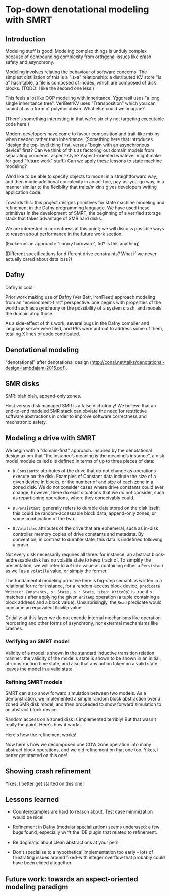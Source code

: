 # Top-down denotational modeling with SMRT

## Introduction

Modeling stuff is good!  Modeling complex things is unduly complex because of
compounding complexity from orthgonal issues like crash safety and asynchrony.

Modeling involves relating the behaviour of software concerns.  The simplest
distillation of this is a "is-a" relationship: a distributed KV store "is a"
hash table, a file is composed of inodes, which are composed of disk blocks.
(TODO: I like the second one less.)

This feels a lot like OOP modeling with inheritance.  Yggdrasil uses "a long
single inheritance tree".  VeriBetrKV uses "Transposition" which you can squint
at as a form of polymorphism.  What else could we imagine?

(There's something interesting in that we're strictly not targeting executable
code here.)

Modern developers have come to favour composition and trait-like mixins when
needed rather than inheritance.  (Something here that introduces "design the
top-level thing first, versus "begin with an asynchronous device" first?  Can
we think of this as factoring out domain models from separating concerns,
aspect-style?  Aspect-oriented whatever might make for good "future work"
stuff.) Can we apply these lessons to state machine modeling?

We'd like to be able to specify objects to model in a straightforward way, and
then mix in additional complexity in an ad-hoc, pay-as-you-go way, in a manner
similar to the flexibilty that traits/mixins gives developers writing
application code.

Towards this: this project designs primitives for state machine modeling and
refinement in the Dafny programming language.  We have used these primitives in
the development of SMRT, the beginning of a verified storage stack that takes
advantage of SMR hard disks.

We are interested in correctness at this point; we will discuss possible ways
to reason about performance in the future work section.

(Exokernelian approach: "library hardware", lol?  Is this anything)

(Different specifications for different drive constraints?  What if we never
actually cared about data loss?)

## Dafny

Dafny is cool!

Prior work making use of Dafny (VeriBetr, IronFleet) approach modeling from an
"environment-first" perspective: one begins with properties of the world such
as asynchrony or the possibility of a system crash, and models the domain atop
those.

As a side-effect of this work, several bugs in the Dafny compiler and language
server were filed, and PRs were put out to address some of them, totaling X
lines of code contributed.

## Denotational modeling

"denotational" after denotational design
(http://conal.net/talks/denotational-design-lambdajam-2015.pdf).

## SMR disks

SMR: blah blah, append-only zones.

Host versus disk managed SMR is a false dichotomy!  We believe that an
end-to-end modeled SMR stack can obviate the need for restrictive software
abstractions in order to improve software correctness and mechatronic safety.

## Modeling a drive with SMRT

We begin with a "domain-first" approach.  Inspired by the denotational design
axiom that "the instance’s meaning is the meaning’s instance", a disk model
module called `D` is defined in terms of up to three pieces of data:

- `D.Constants`: attributes of the drive that do not change as operations
  execute on the disk.  Examples of Constant data include the size of a given
  device in blocks, or the number of and size of each zone in a zoned disk.  We
  do not consider cases where drive constants could ever change; however, there
  do exist situations that we do not consider, such as repartioning operations,
  where they conceivably could.  

- `D.Persistant`: generally refers to durable data stored on the disk
  itself: this could be random-accessable block data, append-only zones, or
  some combination of the two.

- `D.Volatile`: attributes of the drive that are ephemeral, such as in-disk
  controller memory copies of drive constants and metadata.  By convention, in
  contrast to durable state, this data is undefined following a crash.

Not every disk necessarily requires all three: for instance, an abstract
block-addressable disk has no volatile state to keep track of.  To simplify the
presentation, we will refer to a `State` value as containing either a
`Persistant` as well as a `Volatile` value, or simply the former.

The fundamental modeling primitive here is big-step semantics written in a
relational form: for instance, for a random-access block device, `predicate
Write(c: Constants, s: State, s': State, step: WriteOp)` is
true if `s'` matches `s` after applying the given `WriteOp` operation (a
tuple containing a block address and a block value).  Unsurprisingly, the
`Read` predicate would consume an equivalent `ReadOp` value.

Critially: at this layer we do not encode internal mechanisms like operation
reordering and other forms of asynchrony, nor extermal mechanisms like
crashes.

### Verifying an SMRT model

Validity of a model is shown in the standard inductive transition relation
manner: the validity of the model's state is shown to be shown in an initial,
at-construction time state, and also that any action taken on a valid state
leaves the model in a valid state.

### Refining SMRT models

SMRT can also show forward simulation between two models.  As a demonstration,
we implemented a simple random block abstraction over a zoned SMR disk model,
and then proceeded to show forward simulation to an abstract block device.

Random access on a zoned disk is implemented terribly!  But that wasn't really
the point.  Here's how it works.

Here's how the refinement works!

Now here's how we decomposed one COW zone operation into many abstract block
operations, and we did refinement on that one too.  Yikes, I better get started
on this one!

## Showing crash refinement

Yikes, I better get started on this one!

## Lessons learned

- Counterexamples are hard to reason about.  Test case minimization would be
  nice!

- Refinement in Dafny (modular specialization) seems underused: a few bugs
  found, especially w/r/t the IDE plugin that related to refinement.

- Be dogmatic about clean abstractions at your peril.  

- Don't specialise to a hypothetical implementation too early - lots of
  frustrating issues around fixed-with integer overflow that probably could
  have been elided altogether.

## Future work: towards an aspect-oriented modeling paradigm
